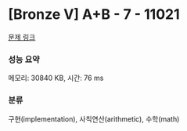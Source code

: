 # [Bronze V] A+B - 7 - 11021 

[문제 링크](https://www.acmicpc.net/problem/11021) 

### 성능 요약

메모리: 30840 KB, 시간: 76 ms

### 분류

구현(implementation), 사칙연산(arithmetic), 수학(math)

